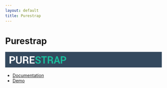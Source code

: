 ```yaml
---
layout: default
title: Purestrap
---
```


# Purestrap

![purestrap](img/purestrap_banner.png)

<ul class="toc">
  <li><a href="pages/">Documentation</a></li>
  <li><a href="demo/">Demo</a></li>
</ul>


